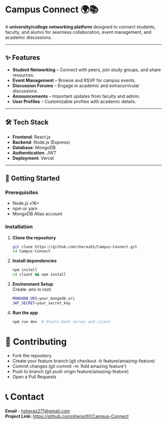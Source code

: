 # Campus Connect 🌍📚



A **university/college networking platform** designed to connect students, faculty, and alumni for seamless collaboration, event management, and academic discussions.

---

## ✨ Features
- **Student Networking** – Connect with peers, join study groups, and share resources.
- **Event Management** – Browse and RSVP for campus events.
- **Discussion Forums** – Engage in academic and extracurricular discussions.
- **Announcements** – Important updates from faculty and admin.
- **User Profiles** – Customizable profiles with academic details.

---

## 🛠️ Tech Stack
- **Frontend**: React.js  
- **Backend**: Node.js (Express)  
- **Database**: MongoDB  
- **Authentication**: JWT  
- **Deployment**: Vercel   

---

## 🚀 Getting Started

### Prerequisites
- Node.js v16+
- npm or yarn
- MongoDB Atlas account

### Installation
1. **Clone the repository**
   ```sh
   git clone https://github.com/sheraz61/Campus-Connect.git
   cd Campus-Connect
2. **Install dependencies**
    ```sh
    npm install
    cd client && npm install
    ```
3. **Environment Setup** <br>
Create .env in root:<br>
    ```sh
    MONGODB_URI=your_mongodb_uri
    JWT_SECRET=your_secret_key
    ```
4. **Run the app**

    ```sh
    npm run dev  # Starts both server and client
    ```
# 🤝 Contributing
- Fork the repository
- Create your feature branch (git checkout -b feature/amazing-feature)
- Commit changes (git commit -m 'Add amazing feature')
- Push to branch (git push origin feature/amazing-feature)
- Open a Pull Requests


# 📞 Contact
**Email** - hsheraz271@gmail.com <br>
**Project Link:** https://github.com/sheraz61/Campus-Connect